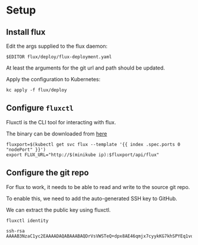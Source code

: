 # Setup

## Install flux

Edit the args supplied to the flux daemon:

```
$EDITOR flux/deploy/flux-deployment.yaml
```

At least the arguments for the git url and path should be updated.

Apply the configuration to Kubernetes:

```
kc apply -f flux/deploy
```

## Configure `fluxctl`

Fluxctl is the CLI tool for interacting with flux.

The binary can be downloaded from [here](https://github.com/weaveworks/flux/releases)

```
fluxport=$(kubectl get svc flux --template '{{ index .spec.ports 0 "nodePort" }}')
export FLUX_URL="http://$(minikube ip):$fluxport/api/flux"
```

## Configure the git repo

For flux to work, it needs to be able to read and write to the source git repo.

To enable this, we need to add the auto-generated SSH key to GitHub.

We can extract the public key using fluxctl.  

```
fluxctl identity

ssh-rsa AAAAB3NzaC1yc2EAAAADAQABAAABAQDrVsVWSTeQ+dpx8AE46qmjx7cyykKG7khSPYEq1vqEM5aE7dBgKHcfoy1V/TmghzUiWYK9YfGz1YIaonCUh93uR0rzrOcFCDpkPfpBAx8EbCs3bCAJ4wQXtrSAAE4eHAxmbWHupsiom4UPvT0tCjkYXn8KCWCCkc7ldpq8nIZIsrknniXJ3wpSXrag8x2pLmtxVVifHFovuDmrSO/IVFuyuzc3JFVX98ZguprxA9rkPnWzd605uinsWWLvwZhkOfQpZbe7ua97O0a/pMAfV8hg/2oY50epqrIsYZYxC1UyCa0Lhee7k/kFGO8AFFJhrn5jDFmEQ56ikAYvdVBUk1/R
```
